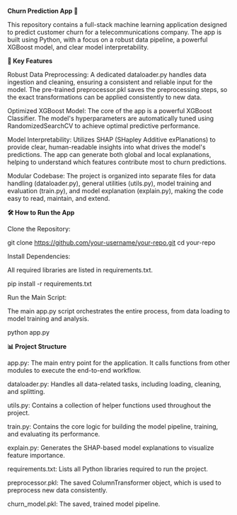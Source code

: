 **Churn Prediction App 📱**

This repository contains a full-stack machine learning application designed to predict customer churn for a telecommunications company. The app is built using Python, with a focus on a robust data pipeline, a powerful XGBoost model, and clear model interpretability.

**🚀 Key Features**

Robust Data Preprocessing: A dedicated dataloader.py handles data ingestion and cleaning, ensuring a consistent and reliable input for the model. The pre-trained preprocessor.pkl saves the preprocessing steps, so the exact transformations can be applied consistently to new data.

Optimized XGBoost Model: The core of the app is a powerful XGBoost Classifier. The model's hyperparameters are automatically tuned using RandomizedSearchCV to achieve optimal predictive performance.

Model Interpretability: Utilizes SHAP (SHapley Additive exPlanations) to provide clear, human-readable insights into what drives the model's predictions. The app can generate both global and local explanations, helping to understand which features contribute most to churn predictions.

Modular Codebase: The project is organized into separate files for data handling (dataloader.py), general utilities (utils.py), model training and evaluation (train.py), and model explanation (explain.py), making the code easy to read, maintain, and extend.

**🛠️ How to Run the App**

Clone the Repository:

git clone https://github.com/your-username/your-repo.git
cd your-repo

Install Dependencies:

All required libraries are listed in requirements.txt.

pip install -r requirements.txt

Run the Main Script:

The main app.py script orchestrates the entire process, from data loading to model training and analysis.

python app.py

**📊 Project Structure**

app.py: The main entry point for the application. It calls functions from other modules to execute the end-to-end workflow.

dataloader.py: Handles all data-related tasks, including loading, cleaning, and splitting.

utils.py: Contains a collection of helper functions used throughout the project.

train.py: Contains the core logic for building the model pipeline, training, and evaluating its performance.

explain.py: Generates the SHAP-based model explanations to visualize feature importance.

requirements.txt: Lists all Python libraries required to run the project.

preprocessor.pkl: The saved ColumnTransformer object, which is used to preprocess new data consistently.

churn_model.pkl: The saved, trained model pipeline.
